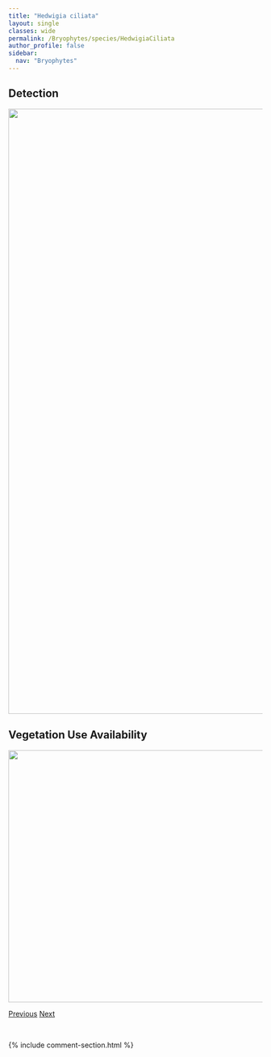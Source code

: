 ```yaml
---
title: "Hedwigia ciliata"
layout: single
classes: wide
permalink: /Bryophytes/species/HedwigiaCiliata
author_profile: false
sidebar:
  nav: "Bryophytes"
---
```


<h2>Detection</h2>

<a href="https://drive.google.com/uc?export=view&id=1lfEw-udNbhCa4V_L-e_jCgVX93M0rAve">
<img src="https://drive.google.com/uc?export=view&id=1lfEw-udNbhCa4V_L-e_jCgVX93M0rAve" height = "1200" width = "800">
</a>


<h2>Vegetation Use Availability</h2>

<a href="https://drive.google.com/uc?export=view&id=1PSPNbMDoVnr6DUToVOBzFAXzk4vCZgLN">
<img src="https://drive.google.com/uc?export=view&id=1PSPNbMDoVnr6DUToVOBzFAXzk4vCZgLN" height = "500" width = "1000">
</a>


<a href="/DevelopmentWebsite/Bryophytes/species/HarpanthusDrummondii" class="pagination--pager" title="Harpanthus drummondii">Previous</a> <a href="/DevelopmentWebsite/Bryophytes/species/HelodiumBlandowii" class="pagination--pager" title="Helodium blandowii">Next</a>

<p>&nbsp;</p>

{% include comment-section.html %}
